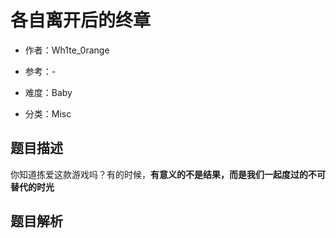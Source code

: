 # 各自离开后的终章

- 作者：Wh1te_0range

- 参考：-

- 难度：Baby

- 分类：Misc

## 题目描述

你知道拣爱这款游戏吗？有的时候，**有意义的不是结果，而是我们一起度过的不可替代的时光**

## 题目解析
